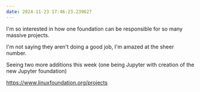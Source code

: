 ```yaml
---
date: 2024-11-23 17:46:23.239627
---
```


I'm so interested in how one foundation can be responsible for so many massive projects.

I'm not saying they aren't doing a good job, I'm amazed at the sheer number.

Seeing two more additions this week (one being Jupyter with creation of the new Jupyter foundation)

<https://www.linuxfoundation.org/projects>
